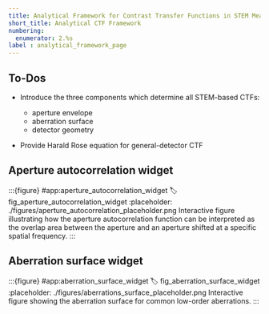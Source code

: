 ```yaml
---
title: Analytical Framework for Contrast Transfer Functions in STEM Measurements
short_title: Analytical CTF Framework
numbering:
  enumerator: 2.%s
label : analytical_framework_page
---
```


## To-Dos
- Introduce the three components which determine all STEM-based CTFs:
  - aperture envelope
  - aberration surface
  - detector geometry

- Provide Harald Rose equation for general-detector CTF

## Aperture autocorrelation widget

:::{figure} #app:aperture_autocorrelation_widget
:label: fig_aperture_autocorrelation_widget
:placeholder: ./figures/aperture_autocorrelation_placeholder.png
Interactive figure illustrating how the aperture autocorrelation function can be interpreted as the overlap area between the aperture and an aperture shifted at a specific spatial frequency.
:::

## Aberration surface widget

:::{figure} #app:aberration_surface_widget
:label: fig_aberration_surface_widget
:placeholder: ./figures/aberrations_surface_placeholder.png
Interactive figure showing the aberration surface for common low-order aberrations.
:::
